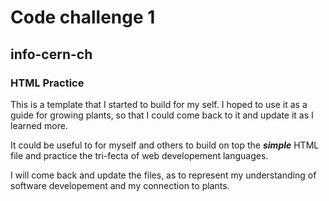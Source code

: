 # Code challenge 1

## info-cern-ch  


### HTML Practice

This is a template that I started to build for my self. 
I hoped to use it as a guide for growing plants, so that I could come back to it and update it as I learned more.

It could be useful to for myself and others to build on top the ***simple*** HTML file and practice the tri-fecta of web developement languages.

I will come back and update the files, as to represent my understanding of software developement and my connection to plants.
